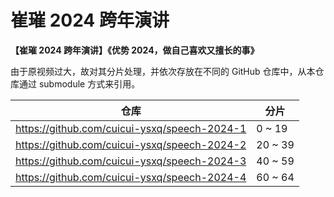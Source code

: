 # 崔璀 2024 跨年演讲

**【崔璀 2024 跨年演讲】《优势 2024，做自己喜欢又擅长的事》**

由于原视频过大，故对其分片处理，并依次存放在不同的 GitHub 仓库中，从本仓库通过 submodule 方式来引用。

| 仓库 | 分片 |
| --- | --- |
| <https://github.com/cuicui-ysxq/speech-2024-1> | 0 ~ 19 |
| <https://github.com/cuicui-ysxq/speech-2024-2> | 20 ~ 39 |
| <https://github.com/cuicui-ysxq/speech-2024-3> | 40 ~ 59 |
| <https://github.com/cuicui-ysxq/speech-2024-4> | 60 ~ 64 |